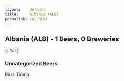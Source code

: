 ```yaml
---
layout:    default
title:     Albania (ALB)
permalink: /al.html
---
```


## Albania (ALB) - 1 Beers, 0 Breweries
{: #al }




### Uncategorized Beers

Birra Tirana  



 
